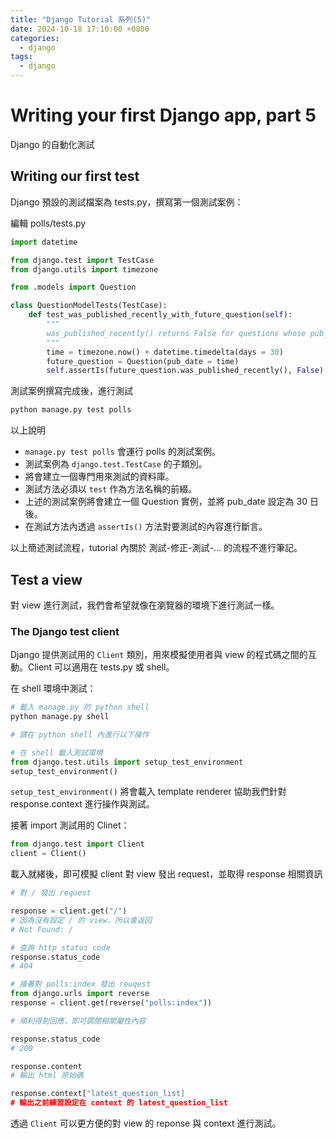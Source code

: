 ```yaml
---
title: "Django Tutorial 系列(5)"
date: 2024-10-18 17:10:00 +0800
categories: 
  - django
tags:
  - django
---
```


# Writing your first Django app, part 5

Django 的自動化測試

## Writing our first test

Django 預設的測試檔案為 tests.py，撰寫第一個測試案例：

編輯 polls/tests.py

```python
import datetime

from django.test import TestCase
from django.utils import timezone

from .models import Question

class QuestionModelTests(TestCase):
    def test_was_published_recently_with_future_question(self):
        """
        was_published_recently() returns False for questions whose pub_date is in the future.
        """
        time = timezone.now() + datetime.timedelta(days = 30)
        future_question = Question(pub_date = time)
        self.assertIs(future_question.was_published_recently(), False)
```

測試案例撰寫完成後，進行測試

```bash
python manage.py test polls
```

以上說明

- `manage.py test polls` 會運行 polls 的測試案例。
- 測試案例為 `django.test.TestCase` 的子類別。
- 將會建立一個專門用來測試的資料庫。
- 測試方法必須以 `test` 作為方法名稱的前綴。
- 上述的測試案例將會建立一個 Question 實例，並將 pub_date 設定為 30 日後。
- 在測試方法內透過 `assertIs()` 方法對要測試的內容進行斷言。

以上簡述測試流程，tutorial 內關於 測試-修正-測試-... 的流程不進行筆記。

## Test a view

對 view 進行測試，我們會希望就像在瀏覽器的環境下進行測試一樣。

### The Django test client

Django 提供測試用的 `Client` 類別，用來模擬使用者與 view 的程式碼之間的互動。Client 可以適用在 tests.py 或 shell。

在 shell 環境中測試：

```bash
# 載入 manage.py 的 python shell
python manage.py shell
```

```python
# 請在 python shell 內進行以下操作

# 在 shell 載入測試環境
from django.test.utils import setup_test_environment
setup_test_environment()
```

`setup_test_environment()` 將會載入 template renderer 協助我們針對 response.context 進行操作與測試。

接著 import 測試用的 Clinet：

```python
from django.test import Client
client = Client()
```

載入就緒後，即可模擬 client 對 view 發出 request，並取得 response 相關資訊

```python
# 對 / 發出 request

response = client.get("/")
# 因為沒有設定 / 的 view，所以會返回
# Not Found: /

# 查詢 http status code
response.status_code
# 404

# 接著對 polls:index 發出 reuqest
from django.urls import reverse
response = client.get(reverse("polls:index"))

# 順利得到回應，即可調閱相關屬性內容

response.status_code
# 200

response.content
# 輸出 html 原始碼

response.context["latest_question_list]
# 輸出之前練習設定在 context 的 latest_question_list
```

透過 `Client` 可以更方便的對 view 的 reponse 與 context 進行測試。
